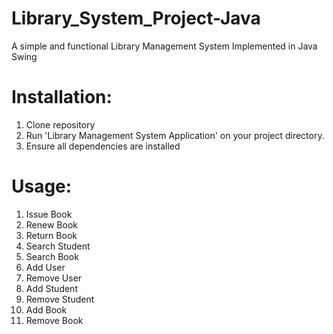 # Library_System_Project-Java
A simple and functional Library Management System Implemented in Java Swing
# Installation:
1. Clone repository 
2. Run 'Library Management System Application' on your project directory.
3. Ensure all dependencies are installed

# Usage:
1. Issue Book
2. Renew Book
3. Return Book
4. Search Student
5. Search Book
6. Add User
7. Remove User
8. Add Student
9. Remove Student
10. Add Book
11. Remove Book
